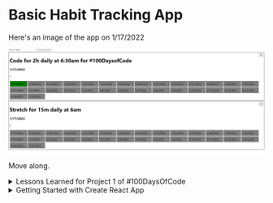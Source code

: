 # Basic Habit Tracking App

Here's an image of the app on 1/17/2022

![Habit Tracker App](https://github.com/pfelto/HabitTracker/blob/main/public/app01172022.PNG)

Move along.

<details>
<summary> Lessons Learned for Project 1 of #100DaysOfCode</summary>

1. Might be best to follow development process that Sumer Buna laid out in his PluralSight class starting out. I think it is very helpful to get the styles and html in place first and then work from there separating components, thinking about state, UI logic, APP Logic, creating/cleaning side effects, extracting logic, etc.

2. When you are loading something from an API it makes more sense to use useReducer over useState as you will most likely be setting 2 or 3 things at a time (status, data and error)

3. Need to spend more time on how/what is needed for state and what will go inside custom hooks. This one I basically just shifted all the computational code out of the react component into a custom react hook that I cannot use for anything else

   - Would be nice to be able to reuse a custom Hook for getting data from an API as I will be doing this a lot in future projects (pagination of rick and morty API, fetch and cache API results)

4. CSS styling is hard to do well! I think I should pick using inline styles mostly or classic CSS stylesheets. This was sort of a mixed bag.

5. Benefits of sitting down and coding 1hr+ a day is huge. I got to put a lot of programming skills I have been learning about in practice and work on something over multiple days and hours let me think of better ways to do things, new features to add and much more.

6. Prop drilling can become a real pain. Look into using composition or context more.

</details>

<details>
<summary>Getting Started with Create React App</summary>

This project was bootstrapped with [Create React App](https://github.com/facebook/create-react-app).

## Available Scripts

In the project directory, you can run:

### `npm start`

Runs the app in the development mode.\
Open [http://localhost:3000](http://localhost:3000) to view it in your browser.

The page will reload when you make changes.\
You may also see any lint errors in the console.

### `npm test`

Launches the test runner in the interactive watch mode.\
See the section about [running tests](https://facebook.github.io/create-react-app/docs/running-tests) for more information.

### `npm run build`

Builds the app for production to the `build` folder.\
It correctly bundles React in production mode and optimizes the build for the best performance.

The build is minified and the filenames include the hashes.\
Your app is ready to be deployed!

See the section about [deployment](https://facebook.github.io/create-react-app/docs/deployment) for more information.

### `npm run eject`

**Note: this is a one-way operation. Once you `eject`, you can't go back!**

If you aren't satisfied with the build tool and configuration choices, you can `eject` at any time. This command will remove the single build dependency from your project.

Instead, it will copy all the configuration files and the transitive dependencies (webpack, Babel, ESLint, etc) right into your project so you have full control over them. All of the commands except `eject` will still work, but they will point to the copied scripts so you can tweak them. At this point you're on your own.

You don't have to ever use `eject`. The curated feature set is suitable for small and middle deployments, and you shouldn't feel obligated to use this feature. However we understand that this tool wouldn't be useful if you couldn't customize it when you are ready for it.

## Learn More

You can learn more in the [Create React App documentation](https://facebook.github.io/create-react-app/docs/getting-started).

To learn React, check out the [React documentation](https://reactjs.org/).

### Code Splitting

This section has moved here: [https://facebook.github.io/create-react-app/docs/code-splitting](https://facebook.github.io/create-react-app/docs/code-splitting)

### Analyzing the Bundle Size

This section has moved here: [https://facebook.github.io/create-react-app/docs/analyzing-the-bundle-size](https://facebook.github.io/create-react-app/docs/analyzing-the-bundle-size)

### Making a Progressive Web App

This section has moved here: [https://facebook.github.io/create-react-app/docs/making-a-progressive-web-app](https://facebook.github.io/create-react-app/docs/making-a-progressive-web-app)

### Advanced Configuration

This section has moved here: [https://facebook.github.io/create-react-app/docs/advanced-configuration](https://facebook.github.io/create-react-app/docs/advanced-configuration)

### Deployment

This section has moved here: [https://facebook.github.io/create-react-app/docs/deployment](https://facebook.github.io/create-react-app/docs/deployment)

### `npm run build` fails to minify

This section has moved here: [https://facebook.github.io/create-react-app/docs/troubleshooting#npm-run-build-fails-to-minify](https://facebook.github.io/create-react-app/docs/troubleshooting#npm-run-build-fails-to-minify)

</details>
